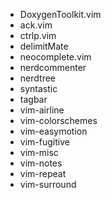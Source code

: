 - DoxygenToolkit.vim
- ack.vim
- ctrlp.vim
- delimitMate
- neocomplete.vim
- nerdcommenter
- nerdtree
- syntastic
- tagbar
- vim-airline
- vim-colorschemes
- vim-easymotion
- vim-fugitive
- vim-misc
- vim-notes
- vim-repeat
- vim-surround
